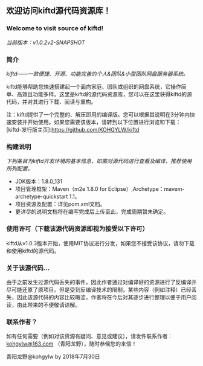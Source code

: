 ## 欢迎访问kiftd源代码资源库！
### Welcome to visit source of kiftd!

_当前版本：v1.0.2v2-SNAPSHOT_

### 简介
_kiftd——一款便捷、开源、功能完善的个人&团队&小型团队网盘服务器系统。_

kiftd能够帮助您快速搭建起一个面向家庭、团队或组织的网盘系统，它操作简单、高效且功能多样。这里是kiftd的源代码资源库，您可以在这里获得kiftd的源代码，并对其进行下载、阅读与重构。

注：kiftd提供了一个完整的、解压即用的编译版。您可以根据其说明在3分钟内快速安装并开始使用。如果您需要该版本，请转到以下位置进行浏览和下载：
[kiftd-发行版主页]:https://github.com/KOHGYLW/kiftd

### 构建说明
_下列条目为kiftd开发环境的基本信息，如需对源代码进行查看及编译，推荐使用所列配置。_
+ JDK版本：1.8.0_131
+ 项目管理框架：Maven（m2e 1.8.0 for Eclipse）,Archetype：mavem-archetype-quickstart 1.1。
+ 项目资源及配置：详见pom.xml文档。
+ 更详尽的说明文档将在编写完成后上传至此，完成周期暂未确定。

### 使用许可（下载该源代码资源即视为接受以下许可）
kiftd从v1.0.3版本开始，使用MIT协议进行分发，如果您不接受该协议，请勿下载和使用kiftd的源代码。

### 关于该源代码...
由于之前发生过源代码丢失的事件，因此作者通过对编译好的资源进行了反编译并尽可能还原了原项目。但是受到反编译技术的限制，某些内容（例如注释）已经丢失，因此该源代码的内容比较晦涩，作者将在今后对其逐步进行整理以便于用户阅读，由此带来的不便敬请谅解。

### 联系作者？
如有任何需要（例如对该资源有疑问、意见或建议），请发件联系作者： kohgylw@163.com （青阳龙野），随时恭候您的来信！

青阳龙野@kohgylw by 2018年7月30日

